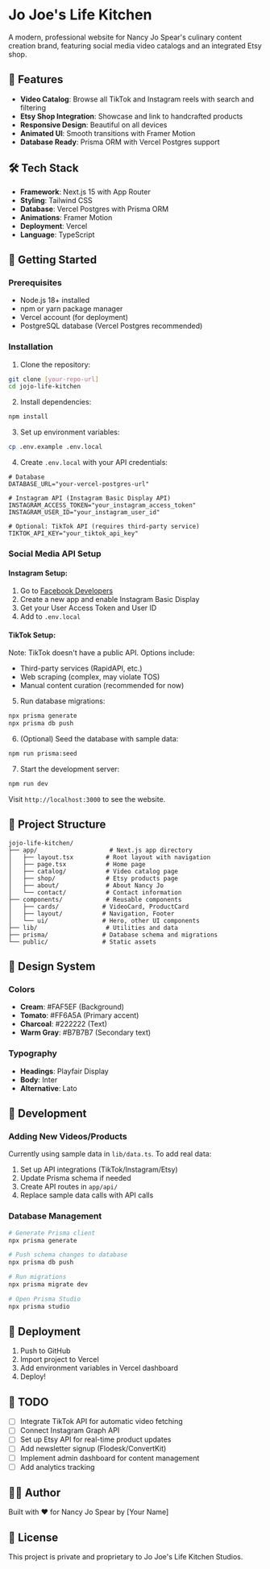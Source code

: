 # Jo Joe's Life Kitchen

A modern, professional website for Nancy Jo Spear's culinary content creation brand, featuring social media video catalogs and an integrated Etsy shop.

## 🌟 Features

- **Video Catalog**: Browse all TikTok and Instagram reels with search and filtering
- **Etsy Shop Integration**: Showcase and link to handcrafted products
- **Responsive Design**: Beautiful on all devices
- **Animated UI**: Smooth transitions with Framer Motion
- **Database Ready**: Prisma ORM with Vercel Postgres support

## 🛠️ Tech Stack

- **Framework**: Next.js 15 with App Router
- **Styling**: Tailwind CSS
- **Database**: Vercel Postgres with Prisma ORM
- **Animations**: Framer Motion
- **Deployment**: Vercel
- **Language**: TypeScript

## 🚀 Getting Started

### Prerequisites

- Node.js 18+ installed
- npm or yarn package manager
- Vercel account (for deployment)
- PostgreSQL database (Vercel Postgres recommended)

### Installation

1. Clone the repository:
```bash
git clone [your-repo-url]
cd jojo-life-kitchen
```

2. Install dependencies:
```bash
npm install
```

3. Set up environment variables:
```bash
cp .env.example .env.local
```

4. Create `.env.local` with your API credentials:
```
# Database
DATABASE_URL="your-vercel-postgres-url"

# Instagram API (Instagram Basic Display API)
INSTAGRAM_ACCESS_TOKEN="your_instagram_access_token"
INSTAGRAM_USER_ID="your_instagram_user_id"

# Optional: TikTok API (requires third-party service)
TIKTOK_API_KEY="your_tiktok_api_key"
```

### Social Media API Setup

#### Instagram Setup:
1. Go to [Facebook Developers](https://developers.facebook.com/)
2. Create a new app and enable Instagram Basic Display
3. Get your User Access Token and User ID
4. Add to `.env.local`

#### TikTok Setup:
Note: TikTok doesn't have a public API. Options include:
- Third-party services (RapidAPI, etc.)
- Web scraping (complex, may violate TOS)
- Manual content curation (recommended for now)

5. Run database migrations:
```bash
npx prisma generate
npx prisma db push
```

6. (Optional) Seed the database with sample data:
```bash
npm run prisma:seed
```

7. Start the development server:
```bash
npm run dev
```

Visit `http://localhost:3000` to see the website.

## 📂 Project Structure

```
jojo-life-kitchen/
├── app/                    # Next.js app directory
│   ├── layout.tsx         # Root layout with navigation
│   ├── page.tsx           # Home page
│   ├── catalog/           # Video catalog page
│   ├── shop/              # Etsy products page
│   ├── about/             # About Nancy Jo
│   └── contact/           # Contact information
├── components/            # Reusable components
│   ├── cards/            # VideoCard, ProductCard
│   ├── layout/           # Navigation, Footer
│   └── ui/               # Hero, other UI components
├── lib/                   # Utilities and data
├── prisma/               # Database schema and migrations
└── public/               # Static assets
```

## 🎨 Design System

### Colors
- **Cream**: #FAF5EF (Background)
- **Tomato**: #FF6A5A (Primary accent)
- **Charcoal**: #222222 (Text)
- **Warm Gray**: #B7B7B7 (Secondary text)

### Typography
- **Headings**: Playfair Display
- **Body**: Inter
- **Alternative**: Lato

## 🔧 Development

### Adding New Videos/Products

Currently using sample data in `lib/data.ts`. To add real data:

1. Set up API integrations (TikTok/Instagram/Etsy)
2. Update Prisma schema if needed
3. Create API routes in `app/api/`
4. Replace sample data calls with API calls

### Database Management

```bash
# Generate Prisma client
npx prisma generate

# Push schema changes to database
npx prisma db push

# Run migrations
npx prisma migrate dev

# Open Prisma Studio
npx prisma studio
```

## 🚀 Deployment

1. Push to GitHub
2. Import project to Vercel
3. Add environment variables in Vercel dashboard
4. Deploy!

## 📝 TODO

- [ ] Integrate TikTok API for automatic video fetching
- [ ] Connect Instagram Graph API
- [ ] Set up Etsy API for real-time product updates
- [ ] Add newsletter signup (Flodesk/ConvertKit)
- [ ] Implement admin dashboard for content management
- [ ] Add analytics tracking

## 👩‍💻 Author

Built with ❤️ for Nancy Jo Spear by [Your Name]

## 📄 License

This project is private and proprietary to Jo Joe's Life Kitchen Studios.
